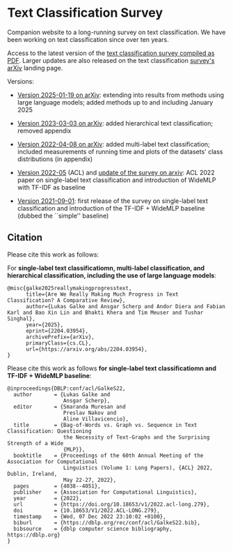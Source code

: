 # Text Classification Survey

Companion website to a long-running survey on text classification. We have been working on text classification since over ten years. 

Access to the latest version of the [text classification survey compiled as PDF](https://github.com/ascherp/text-classification-survey/blob/main/paper/main-textclassification.pdf).
Larger updates are also released on the text classification [survey's arXiv](https://arxiv.org/abs/2204.03954) landing page.

Versions:
 
- [Version 2025-01-19 on arXiv](https://arxiv.org/abs/2204.03954v6): extending into results from methods using large language models; added methods up to and including January 2025

- [Version 2023-03-03 on arXiv](https://arxiv.org/abs/2204.03954v2): added hierarchical text classification; removed appendix

- [Version 2022-04-08 on arXiv](https://arxiv.org/abs/2204.03954v1): added multi-label text classification; included measurements of running time and plots of the datasets' class distributions (in appendix)

- [Version 2022-05](https://doi.org/10.18653/v1/2022.acl-long.279) (ACL) and [update of the survey on arxiv](https://arxiv.org/abs/2109.03777v3): ACL 2022 paper on single-label text classification and introduction of WideMLP with TF-IDF as baseline

- [Version 2021-09-01](https://arxiv.org/abs/2109.03777v1): first release of the survey on single-label text classification and introduction of the TF-IDF + WideMLP baseline (dubbed the ``simple'' baseline)
 
## Citation

Please cite this work as follows:

For **single-label text classificatiomn, multi-label classification, and hierarchical classification, including the use of large language models**:

```
@misc{galke2025reallymakingprogresstext,
      title={Are We Really Making Much Progress in Text Classification? A Comparative Review}, 
      author={Lukas Galke and Ansgar Scherp and Andor Diera and Fabian Karl and Bao Xin Lin and Bhakti Khera and Tim Meuser and Tushar Singhal},
      year={2025},
      eprint={2204.03954},
      archivePrefix={arXiv},
      primaryClass={cs.CL},
      url={https://arxiv.org/abs/2204.03954}, 
}
```

Please cite this work as follows **for single-label text classificatiomn and TF-IDF + WideMLP baseline**:

```
@inproceedings{DBLP:conf/acl/GalkeS22,
  author       = {Lukas Galke and
                  Ansgar Scherp},
  editor       = {Smaranda Muresan and
                  Preslav Nakov and
                  Aline Villavicencio},
  title        = {Bag-of-Words vs. Graph vs. Sequence in Text Classification: Questioning
                  the Necessity of Text-Graphs and the Surprising Strength of a Wide
                  {MLP}},
  booktitle    = {Proceedings of the 60th Annual Meeting of the Association for Computational
                  Linguistics (Volume 1: Long Papers), {ACL} 2022, Dublin, Ireland,
                  May 22-27, 2022},
  pages        = {4038--4051},
  publisher    = {Association for Computational Linguistics},
  year         = {2022},
  url          = {https://doi.org/10.18653/v1/2022.acl-long.279},
  doi          = {10.18653/V1/2022.ACL-LONG.279},
  timestamp    = {Wed, 07 Dec 2022 23:10:02 +0100},
  biburl       = {https://dblp.org/rec/conf/acl/GalkeS22.bib},
  bibsource    = {dblp computer science bibliography, https://dblp.org}
}
```


